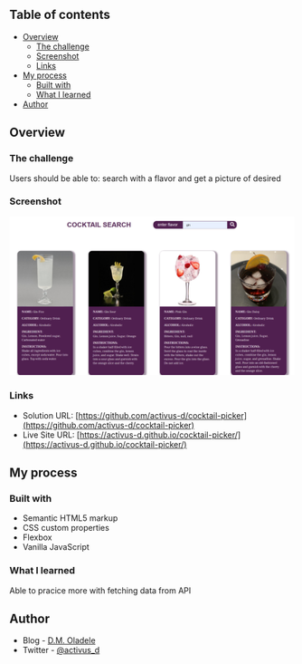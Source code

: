 ## Table of contents

- [Overview](#overview)
  - [The challenge](#the-challenge)
  - [Screenshot](#screenshot)
  - [Links](#links)
- [My process](#my-process)
  - [Built with](#built-with)
  - [What I learned](#what-i-learned)
- [Author](#author)


## Overview

### The challenge
Users should be able to: search with a flavor and get a picture of desired 

### Screenshot
![](screencapture-cocktail-picker.png)


### Links
- Solution URL: [https://github.com/activus-d/cocktail-picker](https://github.com/activus-d/cocktail-picker)
- Live Site URL: [https://activus-d.github.io/cocktail-picker/](https://activus-d.github.io/cocktail-picker/)

## My process

### Built with
- Semantic HTML5 markup
- CSS custom properties
- Flexbox
- Vanilla JavaScript

### What I learned
Able to pracice more with fetching data from API

## Author

- Blog - [D.M. Oladele](https://activuscode.hashnode.dev/)
- Twitter - [@activus_d](https://twitter.com/activus_d)

